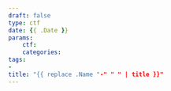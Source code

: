 ```yaml
---
draft: false
type: ctf
date: {{ .Date }}
params:
    ctf:
    categories:
tags:
- 
title: "{{ replace .Name "-" " " | title }}"
---
```


